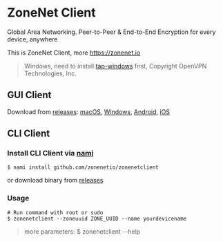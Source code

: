 # ZoneNet Client

Global Area Networking. Peer-to-Peer & End-to-End Encryption for every device, anywhere

This is ZoneNet Client, more https://zonenet.io

> Windows, need to install [tap-windows](http://swupdate.openvpn.net/community/releases/tap-windows-9.21.2.exe) first, Copyright OpenVPN Technologies, Inc.

## GUI Client

Download from [releases](https://github.com/zonenetio/zonenetclient/releases): [macOS](https://github.com/txthinking/brook/releases/download/v20201111/ZoneNet.dmg), [Windows](https://github.com/txthinking/brook/releases/download/v20201111/ZoneNet.exe), [Android](https://zonenet.io/download), [iOS](https://zonenet.io/download)

## CLI Client

### Install CLI Client via [nami](https://github.com/txthinking/nami)

```
$ nami install github.com/zonenetio/zonenetclient
```

or download binary from [releases](https://github.com/zonenetio/zonenetclient/releases)

### Usage

```
# Run command with root or sudo 
$ zonenetclient --zoneuuid ZONE_UUID --name yourdevicename
```

> more parameters: $ zonenetclient --help
